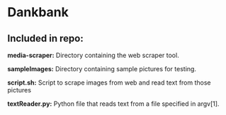 # Dankbank

## Included in repo:

**media-scraper:** Directory containing the web scraper tool.

**sampleImages:** Directory containing sample pictures for testing.

**script.sh:** Script to scrape images from web and read text from those pictures

**textReader.py:** Python file that reads text from a file specified in argv[1].
